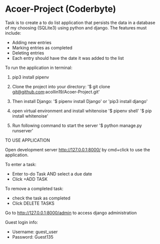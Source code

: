 # Acoer-Project (Coderbyte)
Task is to create a to do list application that persists the data in a database of my choosing (SQLite3) using python and django. The features must include:
- Adding new entries
- Marking entries as completed
- Deleting entries
- Each entry should have the date it was added to the list

To run the application in terminal:
1. pip3 install pipenv

2. Clone the project into your directory:
'$ git clone git@github.com:acollin19/Acoer-Project.git'

3. Then install Django:
'$ pipenv install Django' or 'pip3 install django'

4. open virtual environment and install whitenoise
'$ pipenv shell'
'$ pip install whitenoise'

4. Run following command to start the server
'$ python manage.py runserver'

TO USE APPLICATION

Open development server http://127.0.0.1:8000/ by cmd+click to use the application.

To enter a task:
 - Enter to-do Task AND select a due date
 - Click +ADD TASK

To remove a completed task:
 - check the task as completed
 - Click DELETE TASKS

Go to http://127.0.0.1:8000/admin to access django administration 

Guest login info:
 - Username: guest_user
 - Password: Guest135

